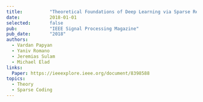 ```yaml
---
title:          "Theoretical Foundations of Deep Learning via Sparse Representations"
date:           2018-01-01
selected:       false
pub:            "IEEE Signal Processing Magazine"
pub_date:       "2018"
authors:
  - Vardan Papyan
  - Yaniv Romano
  - Jeremias Sulam
  - Michael Elad
links:
  Paper: https://ieeexplore.ieee.org/document/8398588
topics:
  - Theory
  - Sparse Coding
---
```

